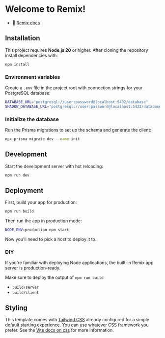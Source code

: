 # Welcome to Remix!

- 📖 [Remix docs](https://remix.run/docs)

## Installation

This project requires **Node.js 20** or higher. After cloning the repository install dependencies with:

```bash
npm install
```

### Environment variables

Create a `.env` file in the project root with connection strings for your PostgreSQL database:

```bash
DATABASE_URL="postgresql://user:password@localhost:5432/database"
SHADOW_DATABASE_URL="postgresql://user:password@localhost:5432/database_shadow"
```

### Initialize the database

Run the Prisma migrations to set up the schema and generate the client:

```bash
npx prisma migrate dev --name init
```

## Development

Start the development server with hot reloading:

```bash
npm run dev
```

## Deployment

First, build your app for production:

```bash
npm run build
```

Then run the app in production mode:

```bash
NODE_ENV=production npm start
```

Now you'll need to pick a host to deploy it to.

### DIY

If you're familiar with deploying Node applications, the built-in Remix app server is production-ready.

Make sure to deploy the output of `npm run build`

- `build/server`
- `build/client`

## Styling

This template comes with [Tailwind CSS](https://tailwindcss.com/) already configured for a simple default starting experience. You can use whatever CSS framework you prefer. See the [Vite docs on css](https://vitejs.dev/guide/features.html#css) for more information.
